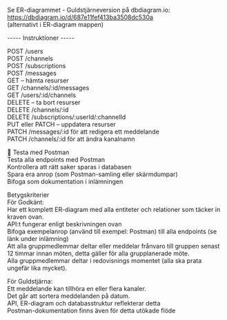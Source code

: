Se ER-diagrammet - Guldstjärneversion på dbdiagram.io:
<br>
https://dbdiagram.io/d/687e11fef413ba3508dc530a
<br>
(alternativt i ER-diagram mappen)

----- Instruktioner -----

POST /users <br>
POST /channels <br>
POST /subscriptions <br>
POST /messages <br>
GET – hämta resurser <br>
GET /channels/:id/messages <br>
GET /users/:id/channels <br>
DELETE – ta bort resurser <br>
DELETE /channels/:id <br>
DELETE /subscriptions/:userId/:channelId <br>
PUT eller PATCH – uppdatera resurser <br>
PATCH /messages/:id för att redigera ett meddelande <br>
PATCH /channels/:id för att ändra kanalnamn <br>

🧪 Testa med Postman <br>
Testa alla endpoints med Postman <br>
Kontrollera att rätt saker sparas i databasen <br>
Spara era anrop (som Postman-samling eller skärmdumpar) <br>
Bifoga som dokumentation i inlämningen <br>

Betygskriterier <br>
För Godkänt: <br>
Har ett komplett ER-diagram med alla entiteter och relationer som täcker in kraven ovan. <br>
API:t fungerar enligt beskrivningen ovan<br>
Bifoga exempelanrop (använd till exempel: Postman) till alla endpoints (se länk under inlämning)<br>
Att alla gruppmedlemmar deltar eller meddelar frånvaro till gruppen senast 12 timmar innan möten, detta gäller för alla grupplanerade möte.<br>
Alla gruppmedlemmar deltar i redovisnings momentet (alla ska prata ungefär lika mycket).

För Guldstjärna:<br>
Ett meddelande kan tillhöra en eller flera kanaler. <br>
Det går att sortera meddelanden på datum. <br>
API, ER-diagram och databasstruktur reflekterar detta <br>
Postman-dokumentation finns även för detta utökade flöde <br>
